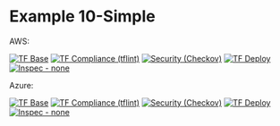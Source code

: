 # Example 10-Simple

AWS:

<!--.test-eu-central-1-test-start-->
[![TF Base](https://img.shields.io/static/v1?logo=terraform&style=plastic&label=TF%20Base&message=✓%203%20|✗%201%20|▲%200|➝%200&color=critical)](https://github.com/Ontracon/tfm-cloud-commons/actions/runs/3247928677)
[![TF Compliance (tflint)](https://img.shields.io/static/v1?logo=terraform&style=plastic&label=TF%20Compliance%20(tflint)&message=no%20results&color=inactive)](https://github.com/Ontracon/tfm-cloud-commons/actions/runs/3247928677)
[![Security (Checkov)](https://img.shields.io/static/v1?logo=terraform&style=plastic&label=Security%20(Checkov)&message=no%20results&color=inactive)](https://github.com/Ontracon/tfm-cloud-commons/actions/runs/3247928677)
[![TF Deploy](https://img.shields.io/static/v1?logo=terraform&style=plastic&label=TF%20Deploy&message=no%20results&color=inactive)](https://github.com/Ontracon/tfm-cloud-commons/actions/runs/3247928677)
[![Inspec - none](https://img.shields.io/static/v1?logo=chef&style=plastic&label=Inspec%20-%20none&message=no%20results&color=inactive)](https://github.com/Ontracon/tfm-cloud-commons/actions/runs/3247928677)
<!--.test-eu-central-1-test-end-->

Azure:

<!--.test-westeurope-test-start-->
[![TF Base](https://img.shields.io/static/v1?logo=terraform&style=plastic&label=TF%20Base&message=✓%203%20|✗%200%20|▲%200|➝%200&color=success)](https://github.com/Ontracon/tfm-cloud-commons/actions/runs/3225814390)
[![TF Compliance (tflint)](https://img.shields.io/static/v1?logo=terraform&style=plastic&label=TF%20Compliance%20(tflint)&message=✓%201%20|✗%20%20|▲%201|➝%200&color=yellow)](https://github.com/Ontracon/tfm-cloud-commons/actions/runs/3225814390)
[![Security (Checkov)](https://img.shields.io/static/v1?logo=terraform&style=plastic&label=Security%20(Checkov)&message=✓%20Success&color=success)](https://github.com/Ontracon/tfm-cloud-commons/actions/runs/3225814390)
[![TF Deploy](https://img.shields.io/static/v1?logo=terraform&style=plastic&label=TF%20Deploy&message=✓%205%20|✗%200%20|▲%200|➝%200&color=success)](https://github.com/Ontracon/tfm-cloud-commons/actions/runs/3225814390)
[![Inspec - none](https://img.shields.io/static/v1?logo=chef&style=plastic&label=Inspec%20-%20none&message=✓%208%20|✗%200%20|▲%201|➝%200&color=yellow)](https://github.com/Ontracon/tfm-cloud-commons/actions/runs/3225814390)
<!--.test-westeurope-test-end-->
